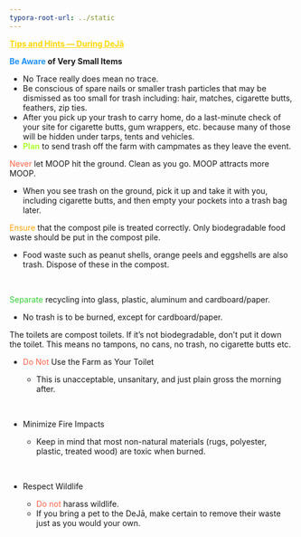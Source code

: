```yaml
---
typora-root-url: ../static
---
```


**<span class="center" style="color:gold;"><u>Tips and Hints  — During DeJā</u></span>**

**<span style="color:dodgerblue;">Be Aware </span>of Very Small Items**

- No Trace really does mean no trace.
- Be conscious of spare nails or smaller trash particles that may be dismissed as too small for trash including: hair, matches, cigarette butts, feathers, zip ties. 
- After you pick up your trash to carry home, do a last-minute check of your site for cigarette butts, gum wrappers, etc. because many of those will be hidden under tarps, tents and vehicles.
- <span style="color:greenyellow;">**Plan**</span> to send trash off the farm with campmates as they leave the event. 

<span style="color:tomato;">Never</span> let MOOP hit the ground. Clean as you go. MOOP attracts more MOOP. 

- When you see trash on the ground, pick it up and take it with you, including cigarette butts, and then empty your pockets into a trash bag later. 

<span style="color:orange;">Ensure</span>  that the compost pile is treated correctly. Only biodegradable food waste should be put in the compost pile.

- Food waste such as peanut shells, orange peels and eggshells are also trash. Dispose of these in the compost.

  ​

<span style="color:limegreen;">Separate</span>  recycling into glass, plastic, aluminum and cardboard/paper. 

- No trash is to be burned, except for cardboard/paper.



The toilets are compost toilets. If it’s not biodegradable, don’t put it down the toilet. This means no tampons, no cans, no trash, no cigarette butts etc.

- <span style="color:tomato;">Do Not</span> Use the Farm as Your Toilet

  - This is unacceptable, unsanitary, and just plain gross the morning after.

    ​

- Minimize Fire Impacts

  - Keep in mind that most non-natural materials (rugs, polyester, plastic, treated wood) are toxic when burned.

    ​

- Respect Wildlife

  - <span style="color:tomato;">Do not </span> harass wildlife. 
  - If you bring a pet to the DeJā, make certain to remove their waste just as you would your own.



